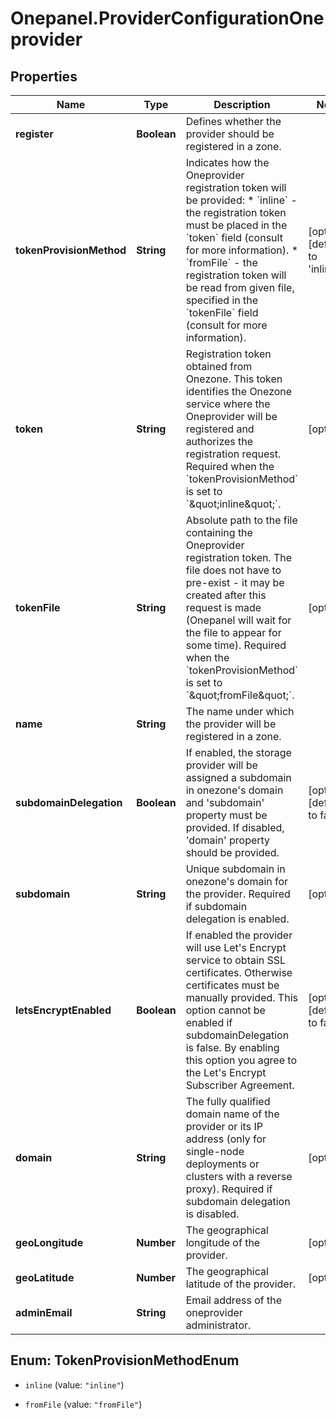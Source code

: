 # Onepanel.ProviderConfigurationOneprovider

## Properties
Name | Type | Description | Notes
------------ | ------------- | ------------- | -------------
**register** | **Boolean** | Defines whether the provider should be registered in a zone. | 
**tokenProvisionMethod** | **String** | Indicates how the Oneprovider registration token will be provided: * &#x60;inline&#x60; - the registration token must be placed in the &#x60;token&#x60;   field (consult for more information). * &#x60;fromFile&#x60; - the registration token will be read from given file,   specified in the &#x60;tokenFile&#x60; field (consult for more information).  | [optional] [default to &#39;inline&#39;]
**token** | **String** | Registration token obtained from Onezone. This token identifies the Onezone service where the Oneprovider will be registered and authorizes the registration request. Required when the &#x60;tokenProvisionMethod&#x60; is set to &#x60;\&quot;inline\&quot;&#x60;.  | [optional] 
**tokenFile** | **String** | Absolute path to the file containing the Oneprovider registration token. The file does not have to pre-exist - it may be created after this request is made (Onepanel will wait for the file to appear for some time). Required when the &#x60;tokenProvisionMethod&#x60; is set to &#x60;\&quot;fromFile\&quot;&#x60;.  | [optional] 
**name** | **String** | The name under which the provider will be registered in a zone. | 
**subdomainDelegation** | **Boolean** | If enabled, the storage provider will be assigned a subdomain in onezone&#39;s domain and &#39;subdomain&#39; property must be provided. If disabled, &#39;domain&#39; property should be provided.  | [optional] [default to false]
**subdomain** | **String** | Unique subdomain in onezone&#39;s domain for the provider. Required if subdomain delegation is enabled.  | [optional] 
**letsEncryptEnabled** | **Boolean** | If enabled the provider will use Let&#39;s Encrypt service to obtain SSL certificates. Otherwise certificates must be manually provided. This option cannot be enabled if subdomainDelegation is false. By enabling this option you agree to the Let&#39;s Encrypt Subscriber Agreement.  | [optional] [default to false]
**domain** | **String** | The fully qualified domain name of the provider or its IP address (only for single-node deployments or clusters with a reverse proxy). Required if subdomain delegation is disabled.  | [optional] 
**geoLongitude** | **Number** | The geographical longitude of the provider. | [optional] 
**geoLatitude** | **Number** | The geographical latitude of the provider. | [optional] 
**adminEmail** | **String** | Email address of the oneprovider administrator. | 


<a name="TokenProvisionMethodEnum"></a>
## Enum: TokenProvisionMethodEnum


* `inline` (value: `"inline"`)

* `fromFile` (value: `"fromFile"`)




